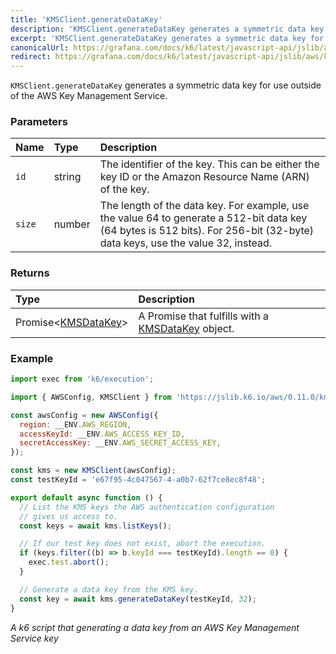 ```yaml
---
title: 'KMSClient.generateDataKey'
description: 'KMSClient.generateDataKey generates a symmetric data key for use outside of the AWS Key Management Service'
excerpt: 'KMSClient.generateDataKey generates a symmetric data key for use outside of the AWS Key Management Service'
canonicalUrl: https://grafana.com/docs/k6/latest/javascript-api/jslib/aws/kmsclient/generatedatakey/
redirect: https://grafana.com/docs/k6/latest/javascript-api/jslib/aws/kmsclient/generatedatakey/
---
```


`KMSClient.generateDataKey` generates a symmetric data key for use outside of the AWS Key Management Service.

### Parameters

| Name | Type   | Description                                                                                                                                                                  |
| :--- | :----- | :--------------------------------------------------------------------------------------------------------------------------------------------------------------------------- |
| `id`   | string | The identifier of the key. This can be either the key ID or the Amazon Resource Name (ARN) of the key.                                                                       |
| `size` | number | The length of the data key. For example, use the value 64 to generate a 512-bit data key (64 bytes is 512 bits). For 256-bit (32-byte) data keys, use the value 32, instead. |

### Returns

| Type                                                                  | Description                                                                                     |
| :-------------------------------------------------------------------- | :---------------------------------------------------------------------------------------------- |
| Promise<[KMSDataKey](/javascript-api/jslib/aws/kmsclient/kmsdatakey)> | A Promise that fulfills with a [KMSDataKey](/javascript-api/jslib/aws/kmsclient/kmskey) object. |

### Example

<CodeGroup labels={[]}>

```javascript
import exec from 'k6/execution';

import { AWSConfig, KMSClient } from 'https://jslib.k6.io/aws/0.11.0/kms.js';

const awsConfig = new AWSConfig({
  region: __ENV.AWS_REGION,
  accessKeyId: __ENV.AWS_ACCESS_KEY_ID,
  secretAccessKey: __ENV.AWS_SECRET_ACCESS_KEY,
});

const kms = new KMSClient(awsConfig);
const testKeyId = 'e67f95-4c047567-4-a0b7-62f7ce8ec8f48';

export default async function () {
  // List the KMS keys the AWS authentication configuration
  // gives us access to.
  const keys = await kms.listKeys();

  // If our test key does not exist, abort the execution.
  if (keys.filter((b) => b.keyId === testKeyId).length == 0) {
    exec.test.abort();
  }

  // Generate a data key from the KMS key.
  const key = await kms.generateDataKey(testKeyId, 32);
}
```

_A k6 script that generating a data key from an AWS Key Management Service key_

</CodeGroup>


